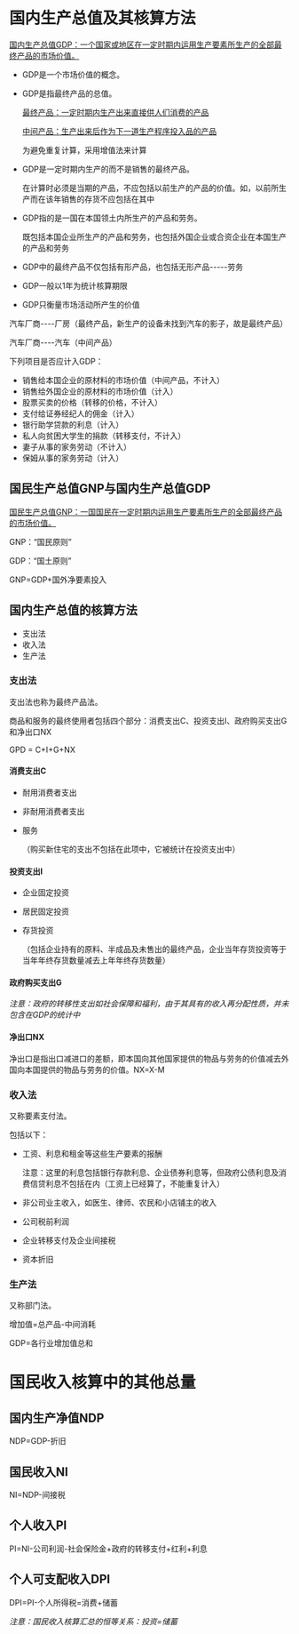 # 国内生产总值及其核算方法

<u>国内生产总值GDP：一个国家或地区在一定时期内运用生产要素所生产的全部最终产品的市场价值。</u>

* GDP是一个市场价值的概念。

* GDP是指最终产品的总值。

  <u>最终产品：一定时期内生产出来直接供人们消费的产品</u>

  <u>中间产品：生产出来后作为下一道生产程序投入品的产品</u>

  为避免重复计算，采用增值法来计算

* GDP是一定时期内生产的而不是销售的最终产品。

  在计算时必须是当期的产品，不应包括以前生产的产品的价值。如，以前所生产而在该年销售的存货不应包括在其中

* GDP指的是一国在本国领土内所生产的产品和劳务。

  既包括本国企业所生产的产品和劳务，也包括外国企业或合资企业在本国生产的产品和劳务

* GDP中的最终产品不仅包括有形产品，也包括无形产品-----劳务

* GDP一般以1年为统计核算期限

* GDP只衡量市场活动所产生的价值

汽车厂商----厂房（最终产品，新生产的设备未找到汽车的影子，故是最终产品）

汽车厂商----汽车（中间产品）

下列项目是否应计入GDP：

* 销售给本国企业的原材料的市场价值（中间产品，不计入）
* 销售给外国企业的原材料的市场价值（计入）
* 股票买卖的价格（转移的价格，不计入）
* 支付给证券经纪人的佣金（计入）
* 银行助学贷款的利息（计入）
* 私人向贫困大学生的捐款（转移支付，不计入）
* 妻子从事的家务劳动（不计入）
* 保姆从事的家务劳动（计入）

## 国民生产总值GNP与国内生产总值GDP

<u>国民生产总值GNP：一国国民在一定时期内运用生产要素所生产的全部最终产品的市场价值。</u>

GNP：“国民原则”

GDP：“国土原则”

GNP=GDP+国外净要素投入

## 国内生产总值的核算方法

* 支出法
* 收入法
* 生产法

### 支出法

支出法也称为最终产品法。

商品和服务的最终使用者包括四个部分：消费支出C、投资支出I、政府购买支出G和净出口NX

GPD = C+I+G+NX

#### 消费支出C

* 耐用消费者支出

* 非耐用消费者支出

* 服务

  （购买新住宅的支出不包括在此项中，它被统计在投资支出中）

#### 投资支出I

* 企业固定投资

* 居民固定投资

* 存货投资

  （包括企业持有的原料、半成品及未售出的最终产品，企业当年存货投资等于当年年终存货数量减去上年年终存货数量）

#### 政府购买支出G

*注意：政府的转移性支出如社会保障和福利，由于其具有的收入再分配性质，并未包含在GDP的统计中*

#### 净出口NX

净出口是指出口减进口的差额，即本国向其他国家提供的物品与劳务的价值减去外国向本国提供的物品与劳务的价值。NX=X-M 

### 收入法

又称要素支付法。

包括以下：

* 工资、利息和租金等这些生产要素的报酬

  注意：这里的利息包括银行存款利息、企业债券利息等，但政府公债利息及消费信贷利息不包括在内（工资上已经算了，不能重复计入）

* 非公司业主收入，如医生、律师、农民和小店铺主的收入

* 公司税前利润

* 企业转移支付及企业间接税

* 资本折旧

### 生产法

又称部门法。

增加值=总产品-中间消耗

GDP=各行业增加值总和



# 国民收入核算中的其他总量

## 国内生产净值NDP

NDP=GDP-折旧

## 国民收入NI

NI=NDP-间接税

## 个人收入PI

PI=NI-公司利润-社会保险金+政府的转移支付+红利+利息

## 个人可支配收入DPI

DPI=PI-个人所得税=消费+储蓄

*注意：国民收入核算汇总的恒等关系：投资=储蓄*